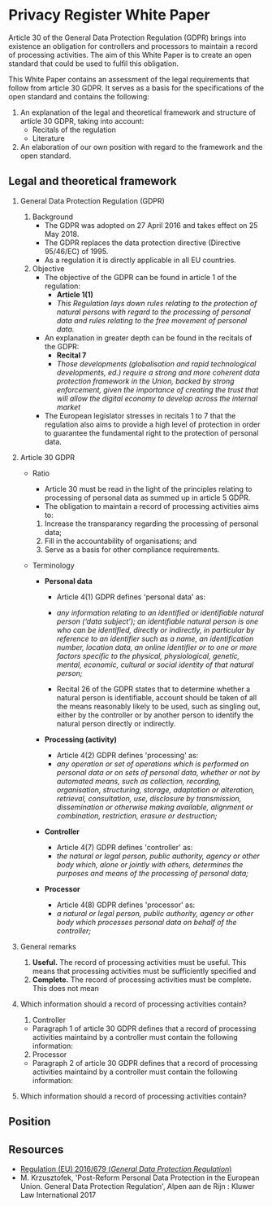 # Privacy Register White Paper

Article 30 of the General Data Protection Regulation (GDPR) brings into existence an obligation for controllers and processors to maintain a record of processing activities. The aim of this White Paper is to create an open standard that could be used to fulfil this obligation. 

This White Paper contains an assessment of the legal requirements that follow from article 30 GDPR. It serves as a basis for the specifications of the open standard and contains the following:

1. An explanation of the legal and theoretical framework and structure of article 30 GDPR, taking into account:
	- Recitals of the regulation
	- Literature
2. An elaboration of our own position with regard to the framework and the open standard.

## Legal and theoretical framework

1. General Data Protection Regulation (GDPR)	
	1. Background
		- The GDPR was adopted on 27 April 2016 and takes effect on 25 May 2018.
		- The GDPR replaces the data protection directive (Directive 95/46/EC) of 1995.
		- As a regulation it is directly applicable in all EU countries.
	2. Objective
		- The objective of the GDPR can be found in article 1 of the regulation:
			- **Article 1(1)**
			- *This Regulation lays down rules relating to the protection of natural persons with regard to the processing of personal data and rules relating to the free movement of personal data.*
		- An explanation in greater depth can be found in the recitals of the GDPR:
			- **Recital 7**
			- *Those developments (globalisation and rapid technological developments, ed.) require a strong and more coherent data protection framework in the Union, backed by strong enforcement, given the importance of creating the trust that will allow the digital economy to develop across the internal market*
		- The European legislator stresses in recitals 1 to 7 that the regulation also aims to provide a high level of protection in order to guarantee the fundamental right to the protection of personal data.

2. Article 30 GDPR

	- Ratio

		- Article 30 must be read in the light of the principles relating to processing of personal data as summed up in article 5 GDPR.
		- The obligation to maintain a record of processing activities aims to:
		1. Increase the transparancy regarding the processing of personal data; 
		2. Fill in the accountability of organisations; and
		3. Serve as a basis for other compliance requirements.

	- Terminology

		- **Personal data**

			- Article 4(1) GDPR defines 'personal data' as:
			- *any information relating to an identified or identifiable natural person (‘data subject’); an identifiable natural person is one who can be identified, directly or indirectly, in particular by reference to an identifier such as a name, an identification number, location data, an online identifier or to one or more factors specific to the physical, physiological, genetic, mental, economic, cultural or social identity of that natural person;*

			- Recital 26 of the GDPR states that to determine whether a natural person is identifiable, account should be taken of all the means reasonably likely to be used, such as singling out, either by the controller or by another person to identify the natural person directly or indirectly.

		- **Processing (activity)**

			- Article 4(2) GDPR defines 'processing' as: 
			- *any operation or set of operations which is performed on personal data or on sets of personal data, whether or not by automated means, such as collection, recording, organisation, structuring, storage, adaptation or alteration, retrieval, consultation, use, disclosure by transmission, dissemination or otherwise making available, alignment or combination, restriction, erasure or destruction;*

		- **Controller**

			- Article 4(7) GDPR defines 'controller' as:
			- *the natural or legal person, public authority, agency or other body which, alone or jointly with others, determines the purposes and means of the processing of personal data;*

		- **Processor**

			- Article 4(8) GDPR defines 'processor' as:
			- *a natural or legal person, public authority, agency or other body which processes personal data on behalf of the controller;*

3. General remarks
	1. **Useful.** The record of processing activities must be useful. This means that processing activities must be sufficiently specified and 
	2. **Complete.** The record of processing activities must be complete. This does not mean 


4. Which information should a record of processing activities contain?
	1. Controller

	- Paragraph 1 of article 30 GDPR defines that a record of processing activities maintaind by a controller must contain the following information:



	2. Processor

	- Paragraph 2 of article 30 GDPR defines that a record of processing activities maintaind by a controller must contain the following information:

5. Which information should a record of processing activities contain?

## Position

## Resources

- [Regulation (EU) 2016/679 (*General Data Protection Regulation*)](http://eur-lex.europa.eu/legal-content/en/TXT/?uri=CELEX%3A32016R0679)
- M. Krzusztofek, 'Post-Reform Personal Data Protection in the European Union. General Data Protection Regulation', Alpen aan de Rijn : Kluwer Law International 2017